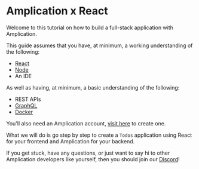 # Amplication x React

Welcome to this tutorial on how to build a full-stack application with Amplication.

This guide assumes that you have, at minimum, a working understanding of the following:

- [React](https://reactjs.org/)
- [Node](https://nodejs.org/)
- An IDE

As well as having, at minimum, a basic understanding of the following:

- REST APIs
- [GraphQL](https://graphql.org/)
- [Docker](https://www.docker.com/)

You'll also need an Amplication account, [visit here](https://app.amplication.com/login) to create one.

What we will do is go step by step to create a `Todos` application using React for your frontend and Amplication for your backend.

If you get stuck, have any questions, or just want to say hi to other Amplication developers like yourself, then you should join our [Discord](https://discord.com/invite/KSJCZ24vj2)!

